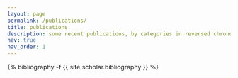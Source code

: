 ```yaml
---
layout: page
permalink: /publications/
title: publications
description: some recent publications, by categories in reversed chronological order. listing generated by jekyll-scholar.
nav: true
nav_order: 1
---
```

<!-- _pages/publications.md -->
<div class="publications">

{% bibliography -f {{ site.scholar.bibliography }} %}

</div>
